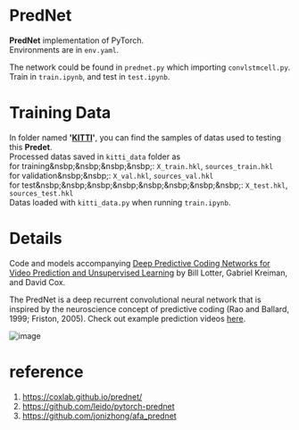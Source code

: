 # PredNet

**PredNet** implementation of PyTorch.  
Environments are in `env.yaml`.  

The network could be found in `prednet.py` which importing `convlstmcell.py`.  
Train in `train.ipynb`, and test in `test.ipynb`.  

# Training Data
In folder named **'[KITTI](http://www.cvlibs.net/datasets/kitti/)'**, you can find the samples of datas used to testing this **Predet**.  
Processed datas saved in `kitti_data` folder as  
for training&nsbp;&nsbp;&nsbp;&nsbp;: `X_train.hkl`, `sources_train.hkl`  
for validation&nsbp;&nsbp;: `X_val.hkl`, `sources_val.hkl`  
for test&nsbp;&nsbp;&nsbp;&nsbp;&nsbp;&nsbp;&nsbp;&nsbp;: `X_test.hkl`, `sources_test.hkl`  
Datas loaded with `kitti_data.py` when running `train.ipynb`.  

# Details

Code and models accompanying [Deep Predictive Coding Networks for Video Prediction and Unsupervised Learning](https://arxiv.org/abs/1605.08104) by Bill Lotter, Gabriel Kreiman, and David Cox.  

The PredNet is a deep recurrent convolutional neural network that is inspired by the neuroscience concept of predictive coding (Rao and Ballard, 1999; Friston, 2005). Check out example prediction videos [here](https://coxlab.github.io/prednet/).  

![image](https://user-images.githubusercontent.com/83002480/125235880-212c2f80-e31e-11eb-9955-e16c6c794c8c.png)

# reference
1. https://coxlab.github.io/prednet/
2. https://github.com/leido/pytorch-prednet
3. https://github.com/jonizhong/afa_prednet
